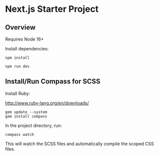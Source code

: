 # Next.js Starter Project

## Overview

Requires Node 16+

Install dependencies:

`npm install`

`npm run dev`

## Install/Run Compass for SCSS

Install Ruby:

http://www.ruby-lang.org/en/downloads/

`gem update --system`\
`gem install compass`

In the project directory, run:

`compass watch`

This will watch the SCSS files and automatically compile the scoped CSS files.
